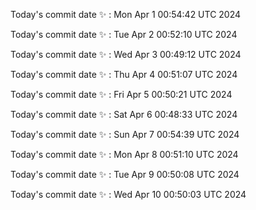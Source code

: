 Today's commit date ✨ : Mon Apr 1 00:54:42 UTC 2024 

Today's commit date ✨ : Tue Apr 2 00:52:10 UTC 2024 

Today's commit date ✨ : Wed Apr 3 00:49:12 UTC 2024 

Today's commit date ✨ : Thu Apr 4 00:51:07 UTC 2024 

Today's commit date ✨ : Fri Apr 5 00:50:21 UTC 2024 

Today's commit date ✨ : Sat Apr 6 00:48:33 UTC 2024 

Today's commit date ✨ : Sun Apr 7 00:54:39 UTC 2024 

Today's commit date ✨ : Mon Apr 8 00:51:10 UTC 2024 

Today's commit date ✨ : Tue Apr 9 00:50:08 UTC 2024 

Today's commit date ✨ : Wed Apr 10 00:50:03 UTC 2024 

